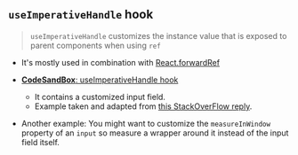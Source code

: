 ## `useImperativeHandle` hook

> `useImperativeHandle` customizes the instance value that is exposed to parent components when using `ref`
- It's mostly used in combination with [React.forwardRef](https://reactjs.org/docs/forwarding-refs.html)

- [**CodeSandBox**: useImperativeHandle hook](https://codesandbox.io/s/useimperativehandle-9vwqj)

    - It contains a customized input field.
    - Example taken and adapted from [this StackOverFlow reply](https://stackoverflow.com/a/57006787/3210677).

- Another example: You might want to customize the `measureInWindow` property of an `input` so measure a wrapper around it instead of the input field itself.